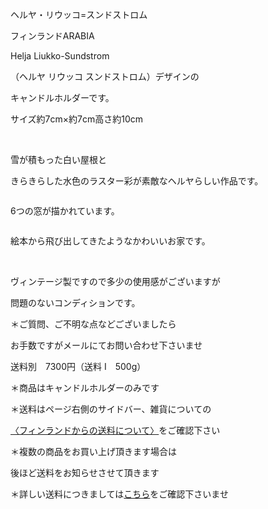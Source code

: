 <link rel="stylesheet" type="text/css" href="/assets/css/styles.css">

ヘルヤ・リウッコ=スンドストロム

フィンランドARABIA

 Helja Liukko-Sundstrom

 （ヘルヤ リウッコ スンドストロム）デザインの

キャンドルホルダーです。

 サイズ約7cm×約7cm高さ約10cm
　

<img alt="" src="http://blog.cnobi.jp/v1/blog/user/71e35865e9e62f3f9d70420d6124d2ab/1540672800"/>  

雪が積もった白い屋根と

きらきらした水色のラスター彩が素敵なヘルヤらしい作品です。

<img alt="" src="http://blog.cnobi.jp/v1/blog/user/71e35865e9e62f3f9d70420d6124d2ab/1540672801"/> 

6つの窓が描かれています。

<img alt="" src="http://blog.cnobi.jp/v1/blog/user/71e35865e9e62f3f9d70420d6124d2ab/1540672802"/> 

絵本から飛び出してきたようなかわいいお家です。

<img alt="" src="http://blog.cnobi.jp/v1/blog/user/71e35865e9e62f3f9d70420d6124d2ab/1540672804"/> 

<img alt="" src="http://blog.cnobi.jp/v1/blog/user/71e35865e9e62f3f9d70420d6124d2ab/1540672805"/> 

<img alt="" src="http://blog.cnobi.jp/v1/blog/user/71e35865e9e62f3f9d70420d6124d2ab/1540672806"/> 

<img alt="" src="http://blog.cnobi.jp/v1/blog/user/71e35865e9e62f3f9d70420d6124d2ab/1540672943"/> 

ヴィンテージ製ですので多少の使用感がございますが

 問題のないコンディションです。

 ＊ご質問、ご不明な点などございましたら

 お手数ですがメールにてお問い合わせ下さいませ

送料別　7300円（送料 I　500g）

＊商品はキャンドルホルダーのみです

＊送料はページ右側のサイドバー、雑貨についての

[〈フィンランドからの送料について〉](https://dkzakka.github.io/2005/03/31/雑貨について.html)をご確認下さい

 ＊複数の商品をお買い上げ頂きます場合は

 後ほど送料をお知らせさせて頂きます

 ＊詳しい送料につきましては[こちら](http://dkzakka.blog.shinobi.jp/Entry/3385/)をご確認下さいませ